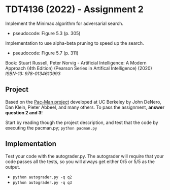 # TDT4136 (2022) - Assignment 2
Implement the Minimax algorithm for adversarial search.
- pseudocode: Figure 5.3 (p. 305)

Implementation to use alpha-beta pruning to speed up the search.
- pseudocode: Figure 5.7 (p. 311)

Book: Stuart Russell, Peter Norvig - Artificial Intelligence: A Modern Approach (4th Edition) (Pearson Series in Artifical Intelligence) (2020)
<br>*ISBN-13: 978-0134610993*

## Project
Based on the [Pac-Man project](https://inst.eecs.berkeley.edu/~cs188/su21/project2/) developed at UC Berkeley by John DeNero, Dan Klein, Pieter Abbeel, and many others. 
To pass the assignment, **answer question 2 and 3**!

Start by reading though the project description, and test that the code by executing the pacman.py; `python pacman.py`

## Implementation
Test your code with the autograder.py. The autograder will require that your code passes all the tests, so you will always get either 0/5 or 5/5 as the output.
- `python autograder.py -q q2`
- `python autograder.py -q q3`
